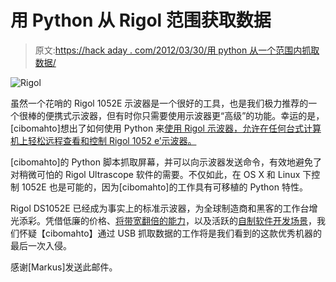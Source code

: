 # 用 Python 从 Rigol 范围获取数据

> 原文:[https://hack aday . com/2012/03/30/用 python 从一个范围内抓取数据/](https://hackaday.com/2012/03/30/grabbing-data-from-a-rigol-scope-with-python/)

![](../Images/c896b0fd5799c6d254ba75c3015f9df4.png "Rigol")

虽然一个花哨的 Rigol 1052E 示波器是一个很好的工具，也是我们极力推荐的一个很棒的便携式示波器，但有时你只需要使用示波器更“高级”的功能。幸运的是，[cibomahto]想出了如何使用 Python 来[使用 Rigol 示波器，允许在任何台式计算机上轻松远程查看和控制 Rigol 1052 e’示波器。](http://www.cibomahto.com/2010/04/controlling-a-rigol-oscilloscope-using-linux-and-python/)

[cibomahto]的 Python 脚本抓取屏幕，并可以向示波器发送命令，有效地避免了对稍微可怕的 Rigol Ultrascope 软件的需要。不仅如此，在 OS X 和 Linux 下控制 1052E 也是可能的，因为[cibomahto]的工作具有可移植的 Python 特性。

Rigol DS1052E 已经成为事实上的标准示波器，为全球制造商和黑客的工作台增光添彩。凭借低廉的价格、[将带宽翻倍的能力](http://hackaday.com/2010/03/31/update-50mhz-to-100mhz-scope-conversion/)，以及活跃的[自制软件开发场景](http://hackaday.com/2011/12/31/homebrew-on-the-rigol-ds1052e-scope/)，我们怀疑【cibomahto】通过 USB 抓取数据的工作将是我们看到的这款优秀机器的最后一次入侵。

感谢[Markus]发送此邮件。
